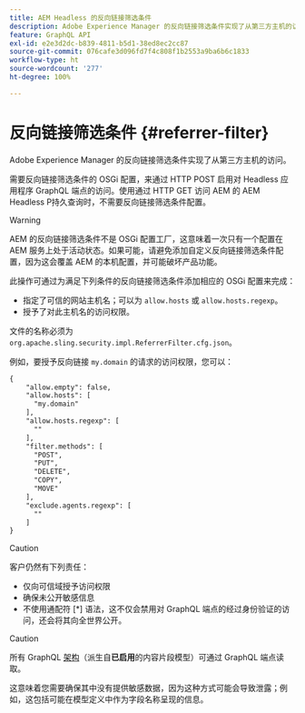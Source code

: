 ```yaml
---
title: AEM Headless 的反向链接筛选条件
description: Adobe Experience Manager 的反向链接筛选条件实现了从第三方主机的访问。对于 Headless 应用程序，需要反向链接筛选条件的 OSGi 配置来启用对 GraphQL 端点的访问。
feature: GraphQL API
exl-id: e2e3d2dc-b839-4811-b5d1-38ed8ec2cc87
source-git-commit: 076cafe3d096fd7f4c808f1b2553a9ba6b6c1833
workflow-type: ht
source-wordcount: '277'
ht-degree: 100%

---
```


# 反向链接筛选条件 {#referrer-filter}

Adobe Experience Manager 的反向链接筛选条件实现了从第三方主机的访问。

需要反向链接筛选条件的 OSGi 配置，来通过 HTTP POST 启用对 Headless 应用程序 GraphQL 端点的访问。使用通过 HTTP GET 访问 AEM 的 AEM Headless P持久查询时，不需要反向链接筛选条件配置。

>[!WARNING]
> AEM 的反向链接筛选条件不是 OSGi 配置工厂，这意味着一次只有一个配置在 AEM 服务上处于活动状态。如果可能，请避免添加自定义反向链接筛选条件配置，因为这会覆盖 AEM 的本机配置，并可能破坏产品功能。

此操作可通过为满足下列条件的反向链接筛选条件添加相应的 OSGi 配置来完成：

* 指定了可信的网站主机名；可以为 `allow.hosts` 或 `allow.hosts.regexp`。
* 授予了对此主机名的访问权限。

文件的名称必须为 `org.apache.sling.security.impl.ReferrerFilter.cfg.json`。

例如，要授予反向链接 `my.domain` 的请求的访问权限，您可以：

```xml
{
    "allow.empty": false,
    "allow.hosts": [
      "my.domain"
    ],
    "allow.hosts.regexp": [
      ""
    ],
    "filter.methods": [
      "POST",
      "PUT",
      "DELETE",
      "COPY",
      "MOVE"
    ],
    "exclude.agents.regexp": [
      ""
    ]
}
```

>[!CAUTION]
>
>客户仍然有下列责任：
>
>* 仅向可信域授予访问权限
>* 确保未公开敏感信息
>* 不使用通配符 [*] 语法，这不仅会禁用对 GraphQL 端点的经过身份验证的访问，还会将其向全世界公开。


>[!CAUTION]
>
>所有 GraphQL [架构](#schema-generation)（派生自&#x200B;**已启用**&#x200B;的内容片段模型）可通过 GraphQL 端点读取。
>
>这意味着您需要确保其中没有提供敏感数据，因为这种方式可能会导致泄露；例如，这包括可能在模型定义中作为字段名称呈现的信息。
